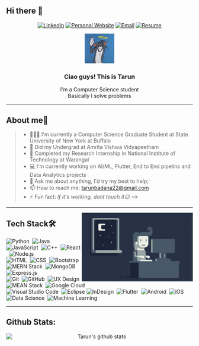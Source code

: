 ## Hi there 👋

<div align="center">

[![LinkedIn][linkedin-shield]][linkedin-url]
[![Personal Website][website-shield]][website-url]
[![Email][email-shield]][email-url]
[![Resume][resume-shield]][resume-url]
</div>


<div align="center">
  <a href="">
    <img src="iT0sWSyR_400x400.jpg" alt="Logo" width="80" height="80">
  </a>

  <h3 align="center">Ciao guys! This is Tarun</h3>

  <p align="center">
    I'm a Computer Science student<br>
    Basically I solve problems
    <br />
  </p>
</div>

<hr>

<h2>About me👨</h2>


>- 👨🏼‍🎓 I'm currently a Computer Science Graduate Student at State University of New York at Buffalo
>- 🔭 Did my Undergrad at Amrita Vishwa Vidyapeetham
>- 🌱 Completed my Research Internship in National Institute of Technology at Warangal
>- 💻 I'm currently working on AI/ML, Flutter, End to End pipelins and Data Analytics projects
>- 💬 Ask me about anything, I'd try my best to help;
>- 📫 How to reach me: tarunbadana22@gmail.com
>- ⚡ Fun fact: *If it's working, dont touch it😉*
-->
<hr>

<img alt="Night Coding" src="https://raw.githubusercontent.com/AVS1508/AVS1508/master/assets/Night-Coding.gif" align="right"/>

<h2>Tech Stack🛠</h2>

![Python](https://img.shields.io/badge/-Python-333333?style=flat&logo=python)&nbsp;
![Java](https://img.shields.io/badge/-Java-333333?style=flat&logo=Java&logoColor=FFA518)&nbsp;
![JavaScript](https://img.shields.io/badge/-JavaScript-333333?style=flat&logo=javascript)&nbsp;
![C++](https://img.shields.io/badge/-C++-333333?style=flat&logo=C%2B%2B&logoColor=00599C)&nbsp;
![React](https://img.shields.io/badge/-React-333333?style=flat&logo=react)&nbsp;
![Node.js](https://img.shields.io/badge/-Node.js-333333?style=flat&logo=node.js)&nbsp;\
![HTML](https://img.shields.io/badge/-HTML-333333?style=flat&logo=HTML5)&nbsp;
![CSS](https://img.shields.io/badge/-CSS-333333?style=flat&logo=CSS3&logoColor=1572B6)&nbsp;
![Bootstrap](https://img.shields.io/badge/-Bootstrap-333333?style=flat&logo=bootstrap&logoColor=563D7C)
![MERN Stack](https://img.shields.io/badge/-MERN%20Stack-333333?style=flat&logo=mongodb&logoColor=47A248)&nbsp;
![MongoDB](https://img.shields.io/badge/-MongoDB-333333?style=flat&logo=mongodb&logoColor=47A248)&nbsp;
![Express.js](https://img.shields.io/badge/-Express.js-333333?style=flat&logo=express&logoColor=white)&nbsp;\
![Git](https://img.shields.io/badge/-Git-333333?style=flat&logo=git)&nbsp;
![GitHub](https://img.shields.io/badge/-GitHub-333333?style=flat&logo=github)&nbsp;
![UX Design](https://img.shields.io/badge/-UX%20Design-333333?style=flat&logo=adobe-xd&logoColor=FF61F6)&nbsp;
![MEAN Stack](https://img.shields.io/badge/-MEAN%20Stack-333333?style=flat&logo=mean)&nbsp;
![Google Cloud](https://img.shields.io/badge/-Google%20Cloud-333333?style=flat&logo=google-cloud&logoColor=4285F4)\
![Visual Studio Code](https://img.shields.io/badge/-Visual%20Studio%20Code-333333?style=flat&logo=visual-studio-code&logoColor=007ACC)&nbsp;
![Eclipse](https://img.shields.io/badge/-Eclipse-333333?style=flat&logo=eclipse-ide&logoColor=2C2255)
![InDesign](https://img.shields.io/badge/-InDesign-333333?style=flat&logo=adobe-indesign)&nbsp;
![Flutter](https://img.shields.io/badge/-Flutter-333333?style=flat&logo=flutter&logoColor=02569B)&nbsp;
![Android](https://img.shields.io/badge/-Android-333333?style=flat&logo=android&logoColor=3DDC84)&nbsp;
![iOS](https://img.shields.io/badge/-iOS-333333?style=flat&logo=apple&logoColor=white)&nbsp;
![Data Science](https://img.shields.io/badge/-Data%20Science-333333?style=flat&logo=databricks&logoColor=E34A86)&nbsp;
![Machine Learning](https://img.shields.io/badge/-Machine%20Learning-333333?style=flat&logo=tensorflow&logoColor=FF6F00)

<hr>
<h2>Github Stats:</h2>

<p align="center">
  <a href="https://github.com/tarunbad?tab=repositories">
    <img width="500" height="auto" align="left" alt="Tarun's github stats" 
         src="https://github-readme-stats.vercel.app/api?username=tarunbad&show_icons=true&theme=algolia&count_private=true" />
</p>




[linkedin-shield]: https://img.shields.io/badge/-LinkedIn-black.svg?style=for-the-badge&logo=linkedin&colorB=555
[linkedin-url]: https://www.linkedin.com/in/tarun-badana-60942923a/
[website-shield]: https://img.shields.io/badge/Website-000000?style=for-the-badge&logo=About.me&logoColor=white
[website-url]: https://tarunbad.netlify.app

[email-shield]: https://img.shields.io/badge/Email-D14836?style=for-the-badge&logo=gmail&logoColor=white
[email-url]: mailto:your.tarunbadana22@gmail.com
[resume-shield]: https://img.shields.io/badge/Resume-4285F4?style=for-the-badge&logo=google-drive&logoColor=white
[resume-url]: https://drive.google.com/file/d/1hN8wdRYTZrsgfYX-OCuOY_LBpVvGdZA3/view?usp=share_link
